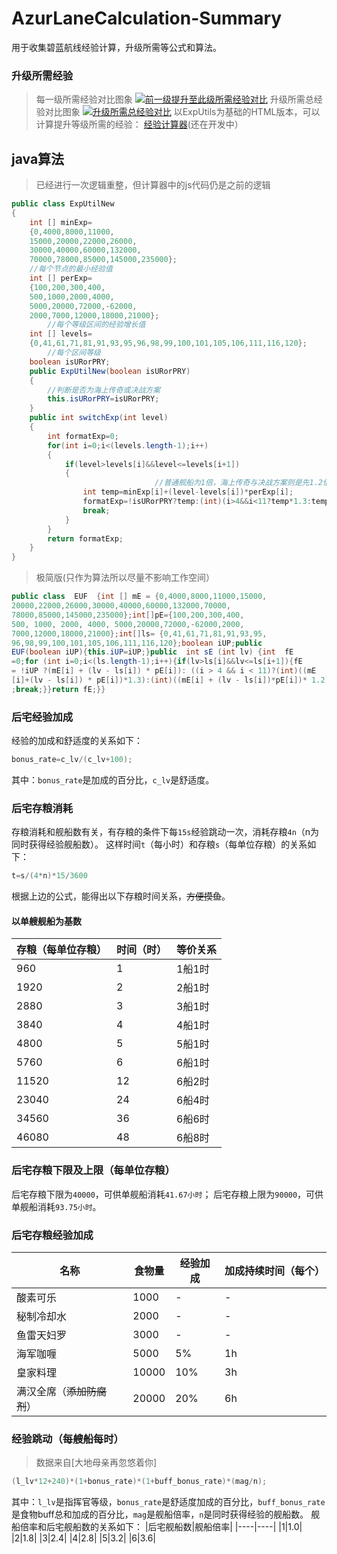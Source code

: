 # AzurLaneCalculation-Summary
用于收集碧蓝航线经验计算，升级所需等公式和算法。

### 升级所需经验
>每一级所需经验对比图象
[![前一级提升至此级所需经验对比](https://200git.github.io/EXPcalculation.github.io/per_exp.png)](https://200git.github.io/EXPcalculation.github.io/per_exp.png)
>升级所需总经验对比图象
[![升级所需总经验对比](https://200git.github.io/EXPcalculation.github.io/exp.png)](https://200git.github.io/EXPcalculation.github.io/exp.png)
以ExpUtils为基础的HTML版本，可以计算提升等级所需的经验：
[经验计算器](https://200git.github.io/EXPcalculation.github.io/)(还在开发中）

## java算法
>已经进行一次逻辑重整，但计算器中的js代码仍是之前的逻辑
```java
public class ExpUtilNew
{
	int [] minExp=
	{0,4000,8000,11000,
	15000,20000,22000,26000,
	30000,40000,60000,132000,
	70000,78000,85000,145000,235000};
	//每个节点的最小经验值
	int [] perExp=
	{100,200,300,400,
	500,1000,2000,4000,
	5000,20000,72000,-62000,
	2000,7000,12000,18000,21000};
        //每个等级区间的经验增长值
	int [] levels=
	{0,41,61,71,81,91,93,95,96,98,99,100,101,105,106,111,116,120};
        //每个区间等级
	boolean isURorPRY;
	public ExpUtilNew(boolean isURorPRY)
	{
		//判断是否为海上传奇或决战方案
		this.isURorPRY=isURorPRY;
	}
	public int switchExp(int level)
	{
		int formatExp=0;
		for(int i=0;i<(levels.length-1);i++)
		{
			if(level>levels[i]&&level<=levels[i+1])
			{
                                //普通舰船为1倍，海上传奇与决战方案则是先1.2倍，90-100级1.3倍然后1.2倍
				int temp=minExp[i]+(level-levels[i])*perExp[i];
				formatExp=!isURorPRY?temp:(int)(i>4&&i<11?temp*1.3:temp*1.2);
				break;
			}
		}
		return formatExp;
	}
}
```
>极简版(只作为算法所以尽量不影响工作空间）
```java
public class  EUF  {int [] mE = {0,4000,8000,11000,15000,
20000,22000,26000,30000,40000,60000,132000,70000,
78000,85000,145000,235000};int[]pE={100,200,300,400,
500, 1000, 2000, 4000, 5000,20000,72000,-62000,2000,
7000,12000,18000,21000};int[]ls= {0,41,61,71,81,91,93,95,
96,98,99,100,101,105,106,111,116,120};boolean iUP;public
EUF(boolean iUP){this.iUP=iUP;}public  int sE (int lv) {int  fE
=0;for (int i=0;i<(ls.length-1);i++){if(lv>ls[i]&&lv<=ls[i+1]){fE
= !iUP ?(mE[i] + (lv - ls[i]) * pE[i]): ((i > 4 && i < 11)?(int)((mE
[i]+(lv - ls[i]) * pE[i])*1.3):(int)((mE[i] + (lv - ls[i])*pE[i])* 1.2))
;break;}}return fE;}}
```
### 后宅经验加成
经验的加成和舒适度的关系如下：
```java
bonus_rate=c_lv/(c_lv+100);
```
其中：`bonus_rate`是加成的百分比，`c_lv`是舒适度。

### 后宅存粮消耗
存粮消耗和舰船数有关，有存粮的条件下每`15s`经验跳动一次，消耗存粮`4n`（n为同时获得经验舰船数）。
这样时间`t`（每小时）和存粮`s`（每单位存粮）的关系如下：
```java
t=s/(4*n)*15/3600
```
根据上边的公式，能得出以下存粮时间关系，~~方便摸鱼~~。

#### 以单艘舰船为基数
|存粮（每单位存粮）|时间（时）|等价关系|
|----|----|----|
|960|1|1船1时|
|1920|2|2船1时|
|2880|3|3船1时|
|3840|4|4船1时|
|4800|5|5船1时|
|5760|6|6船1时|
|11520|12|6船2时|
|23040|24|6船4时|
|34560|36|6船6时|
|46080|48|6船8时|

### 后宅存粮下限及上限（每单位存粮）
后宅存粮下限为`40000`，可供单舰船消耗`41.67小时`；
后宅存粮上限为`90000`，可供单舰船消耗`93.75小时`。

### 后宅存粮经验加成
|名称|食物量|经验加成|加成持续时间（每个）|
|----|----|----|----|
|酸素可乐|1000|-|-|
|秘制冷却水|2000|-|-|
|鱼雷天妇罗|3000|-|-|
|海军咖喱|5000|5%|1h|
|皇家料理|10000|10%|3h|
|满汉全席（~~添加防腐剂~~）|20000|20%|6h|

### 经验跳动（每艘船每时）
>数据来自[大地母亲再忽悠着你]
```java
(l_lv*12+240)*(1+bonus_rate)*(1+buff_bonus_rate)*(mag/n);
```
其中：`l_lv`是指挥官等级，`bonus_rate`是舒适度加成的百分比，`buff_bonus_rate`是食物buff总和加成的百分比，`mag`是舰船倍率，`n`是同时获得经验的舰船数。
舰船倍率和后宅舰船数的关系如下：
|后宅舰船数|舰船倍率|
|----|----|
|1|1.0|
|2|1.8|
|3|2.4|
|4|2.8|
|5|3.2|
|6|3.6|
